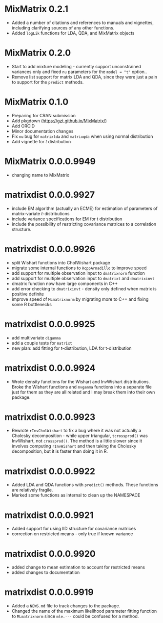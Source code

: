 # MixMatrix 0.2.1

* Added a number of citations and references to manuals and vignettes, including
  clarifying sources of any other functions.
* Added `logLik` functions for LDA, QDA, and MixMatrix objects

# MixMatrix 0.2.0

* Start to add mixture modeling - currently support unconstrained variances only
  and fixed `nu` parameters for the `model = "t"` option..
* Remove list support for matrix LDA and QDA, since they were just a pain
  to support for the `predict` methods. 


# MixMatrix 0.1.0

* Preparing for CRAN submission
* Add pkgdown (https://gzt.github.io/MixMatrix/)
* Add ORCID
* Minor documentation changes
* Fix `nu` bug for `matrixlda` and `matrixqda` when using normal distribution
* Add vignette for *t* distribution

# MixMatrix 0.0.0.9949

* changing name to MixMatrix

# matrixdist 0.0.0.9927

* include EM algorithm (actually an ECME) for estimation of parameters of 
  matrix-variate *t*-distributions
* include variance specifications for EM for t distribution
* include the possibility of restricting covariance matrices to a correlation 
  structure.

# matrixdist 0.0.0.9926

* split Wishart functions into CholWishart package
* migrate some internal functions to `RcppArmadillo` to improve speed
* add support for multiple observation input to `dmatrixnorm` function
* add support for multiple observation input to `dmatrixt` and `dmatrixinvt`
* dmatrix function now have large components in C++
* add error checking to `dmatrixinvt` - density only defined when matrix is 
  positive definite
* improve speed of `MLmatrixnorm` by migrating more to C++ and fixing some 
  R bottlenecks

# matrixdist 0.0.0.9925
 
* add multivariate `digamma` 
* add a couple tests for `matrixt`
* new plan: add fitting for t-distribution, LDA for t-distribution

# matrixdist 0.0.0.9924

* Wrote density functions for the Wishart and InvWishart distributions. 
  Broke the Wishart functions and `mvgamma` functions into a separate file 
  just for them as they are all related and I may break them into 
their own package.

# matrixdist 0.0.0.9923

* Rewrote `rInvCholWishart` to fix a bug where it was not actually a Cholesky 
  decomposition - while upper triangular,
`tcrossprod()` was InvWishart, not `crossprod()`. The method is a little slower 
	since it involves computing `rInvWishart` and then taking the Cholesky 
		decomposition, but it is faster than doing it in R.

# matrixdist 0.0.0.9922
 
* Added LDA and QDA functions with `predict()` methods. These functions
  are relatively fragile.
* Marked some functions as internal to clean up the NAMESPACE

# matrixdist 0.0.0.9921

* Added support for using IID structure for covariance matrices
* correction on restricted means - only true if known variance

# matrixdist 0.0.0.9920

* added change to mean estimation to account for restricted means
* added changes to documentation


# matrixdist 0.0.0.9919

* Added a `NEWS.md` file to track changes to the package.
* Changed the name of the maximum likelihood parameter fitting function to 
  `MLmatrixnorm` since `mle.---` could be confused for a method.



